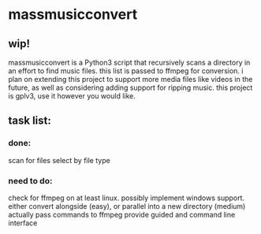 # massmusicconvert

## wip!

massmusicconvert is a Python3 script that recursively scans a directory in an effort to find music files. this list is passed to ffmpeg for conversion. i plan on extending this project to support more media files like videos in the future, as well as considering adding support for ripping music. this project is gplv3, use it however you would like.

## task list:

### done:

scan for files
select by file type

### need to do:

check for ffmpeg on at least linux. possibly implement windows support.
either convert alongside (easy), or parallel into a new directory (medium)
actually pass commands to ffmpeg
provide guided and command line interface
